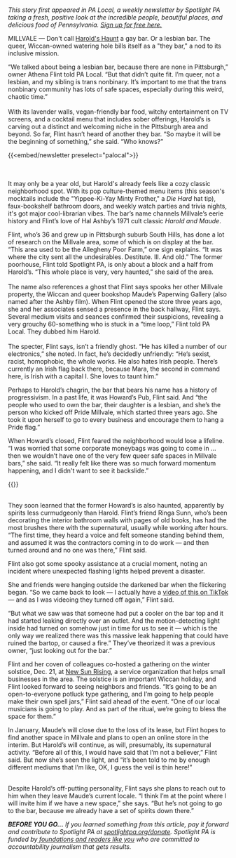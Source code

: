 <br/><em>This story first appeared in PA Local, a weekly newsletter by Spotlight PA taking a fresh, positive look at the incredible people, beautiful places, and delicious food of Pennsylvania. </em><a href="https://www.spotlightpa.org/newsletters"><em>Sign up for free here.</em></a><br/>

MILLVALE — Don&#39;t call <a href="https://www.maudespaperwinggallery.com/harolds-home">Harold&#39;s Haunt</a> a gay bar. Or a lesbian bar. The queer, Wiccan-owned watering hole bills itself as a &#34;they bar,&#34; a nod to its inclusive mission.

“We talked about being a lesbian bar, because there are none in Pittsburgh,” owner Athena Flint told PA Local. “But that didn’t quite fit. I’m queer, not a lesbian, and my sibling is trans nonbinary. It’s important to me that the trans nonbinary community has lots of safe spaces, especially during this weird, chaotic time.”<br/><br/>With its lavender walls, vegan-friendly bar food, witchy entertainment on TV screens, and a cocktail menu that includes sober offerings, Harold’s is carving out a distinct and welcoming niche in the Pittsburgh area and beyond. So far, Flint hasn’t heard of another they bar. “So maybe it will be the beginning of something,” she said. “Who knows?”

{{<embed/newsletter preselect="palocal">}}

<br/><br/>It may only be a year old, but Harold&#39;s already feels like a cozy classic neighborhood spot. With its pop culture-themed menu items (this season&#39;s mocktails include the &#34;Yippee-Ki-Yay Minty Frother,&#34; a <em>Die Hard</em> hat tip), faux-bookshelf bathroom doors, and weekly watch parties and trivia nights, it&#39;s got major cool-librarian vibes. The bar’s name channels Millvale’s eerie history and Flint’s love of Hal Ashby’s 1971 cult classic <em>Harold and Maude</em>.

Flint, who’s 36 and grew up in Pittsburgh suburb South Hills, has done a lot of research on the Millvale area, some of which is on display at the bar. “This area used to be the Allegheny Poor Farm,” one sign explains. “It was where the city sent all the undesirables. Destitute. Ill. And old.” The former poorhouse, Flint told Spotlight PA, is only about a block and a half from Harold’s. “This whole place is very, very haunted,” she said of the area.<br/><br/>The name also references a ghost that Flint says spooks her other Millvale property, the Wiccan and queer bookshop Maude’s Paperwing Gallery (also named after the Ashby film). When Flint opened the store three years ago, she and her associates sensed a presence in the back hallway, Flint says. Several medium visits and seances confirmed their suspicions, revealing a very grouchy 60-something who is stuck in a “time loop,” Flint told PA Local. They dubbed him Harold.<br/><br/>The specter, Flint says, isn’t a friendly ghost. “He has killed a number of our electronics,” she noted. In fact, he’s decidedly unfriendly: “He’s sexist, racist, homophobic, the whole works. He also hates Irish people. There’s currently an Irish flag back there, because Mara, the second in command here, is Irish with a capital I. She loves to taunt him.”

Perhaps to Harold’s chagrin, the bar that bears his name has a history of progressivism. In a past life, it was Howard’s Pub, Flint said. And “the people who used to own the bar, their daughter is a lesbian, and she’s the person who kicked off Pride Millvale, which started three years ago. She took it upon herself to go to every business and encourage them to hang a Pride flag.”

When Howard’s closed, Flint feared the neighborhood would lose a lifeline. “I was worried that some corporate moneybags was going to come in … then we wouldn’t have one of the very few queer safe spaces in Millvale bars,” she said. “It really felt like there was so much forward momentum happening, and I didn&#39;t want to see it backslide.”

{{<picture src="2023/12/01jr-8vcr-58ns-bgsp.jpeg" description="A plaque inside Harold’s Haunt is pictured." caption="A plaque inside Millvale &#34;they bar&#34; Harold&#39;s Haunt profiles the businesses&#39; owners and namesake, a neighborhood ghost." credit="Sara Stewart / For Spotlight PA">}}

<br/>They soon learned that the former Howard’s is also haunted, apparently by spirits less curmudgeonly than Harold. Flint’s friend Ringa Sunn, who’s been decorating the interior bathroom walls with pages of old books, has had the most brushes there with the supernatural, usually while working after hours. “The first time, they heard a voice and felt someone standing behind them, and assumed it was the contractors coming in to do work — and then turned around and no one was there,” Flint said.

Flint also got some spooky assistance at a crucial moment, noting an incident where unexpected flashing lights helped prevent a disaster.

She and friends were hanging outside the darkened bar when the flickering began. “So we came back to look — I actually have a <a href="https://www.tiktok.com/@queerwitches/video/7192053799882771758">video of this on TikTok</a> — and as I was videoing they turned off again,” Flint said.

“But what we saw was that someone had put a cooler on the bar top and it had started leaking directly over an outlet. And the motion-detecting light inside had turned on somehow just in time for us to see it — which is the only way we realized there was this massive leak happening that could have ruined the bartop, or caused a fire.” They’ve theorized it was a previous owner, “just looking out for the bar.”

Flint and her coven of colleagues co-hosted a gathering on the winter solstice, Dec. 21, at <a href="https://www.newsunrising.org/">New Sun Rising</a>, a service organization that helps small businesses in the area. The solstice is an important Wiccan holiday, and Flint looked forward to seeing neighbors and friends. “It’s going to be an open-to-everyone potluck type gathering, and I’m going to help people make their own spell jars,” Flint said ahead of the event. “One of our local musicians is going to play. And as part of the ritual, we’re going to bless the space for them.”

In January, Maude’s will close due to the loss of its lease, but Flint hopes to find another space in Millvale and plans to open an online store in the interim. But Harold’s will continue, as will, presumably, its supernatural activity. “Before all of this, I would have said that I’m not a believer,” Flint said. But now she’s seen the light, and “it’s been told to me by enough different mediums that I’m like, OK, I guess the veil is thin here!”

<br/>Despite Harold’s off-putting personality, Flint says she plans to reach out to him when they leave Maude’s current locale. “I think I’m at the point where I will invite him if we have a new space,” she says. “But he’s not going to go to the bar, because we already have a set of spirits down there.”

<strong><em>BEFORE YOU GO…</em></strong><em> If you learned something from this article, pay it forward and contribute to Spotlight PA at </em><a href="http://spotlightpa.org/donate"><em>spotlightpa.org/donate</em></a><em>. Spotlight PA is funded by</em><a href="https://www.spotlightpa.org/support"><em> foundations and readers like you</em></a><em> who are committed to accountability journalism that gets results.</em>
